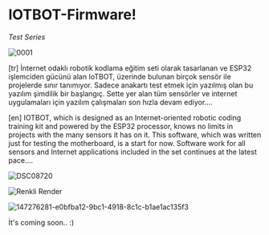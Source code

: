 # IOTBOT-Firmware!

_Test Series_

![0001](https://user-images.githubusercontent.com/29681734/147276468-31c49ba0-35c8-4051-94b8-cfa8085ccd3c.jpg)

[tr] İnternet odaklı robotik kodlama eğitim seti olarak tasarlanan ve ESP32 işlemciden gücünü alan IoTBOT, üzerinde bulunan birçok sensör ile projelerde sınır tanımıyor. Sadece anakartı test etmek için yazılmış olan bu yazılım şimdilik bir başlangıç. Sette yer alan tüm sensörler ve internet uygulamaları için yazılım çalışmaları son hızla devam ediyor....

[en] IOTBOT, which is designed as an Internet-oriented robotic coding training kit and powered by the ESP32 processor, knows no limits in projects with the many sensors it has on it. This software, which was written just for testing the motherboard, is a start for now. Software work for all sensors and Internet applications included in the set continues at the latest pace....

![DSC08720](https://user-images.githubusercontent.com/29681734/147276239-3485f32b-0f12-4a26-8414-313b21543e45.JPG)

![Renkli Render](https://user-images.githubusercontent.com/29681734/147276331-bf3be7a0-879c-4f86-856c-34b1163e4695.png)

![147276281-e0bfba12-9bc1-4918-8c1c-b1ae1ac135f3](https://user-images.githubusercontent.com/29681734/147276344-b583933f-7767-4fb6-841d-675870ccb06e.png)

İt's coming soon.. :)
